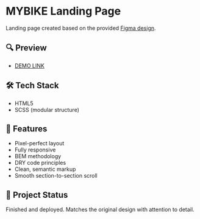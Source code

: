 # MYBIKE Landing Page

Landing page created based on the provided [Figma design](https://www.figma.com/file/NZQAIydtHo5QkINyGLHNcq/BIKE-New-Version?node-id=0%3A1).

## 🔍 Preview

- [DEMO LINK](https://razzere698.github.io/bike-landing/)

## 🛠 Tech Stack

- HTML5
- SCSS (modular structure)

## 📐 Features

- Pixel-perfect layout
- Fully responsive
- BEM methodology
- DRY code principles
- Clean, semantic markup
- Smooth section-to-section scroll

## 📁 Project Status

Finished and deployed. Matches the original design with attention to detail.
